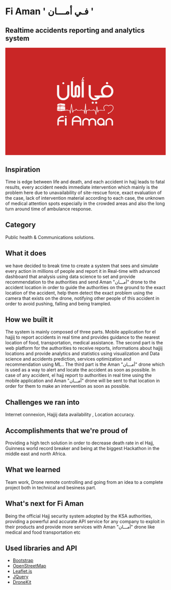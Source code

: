 # Fi Aman ' فـي أمـــان '
## Realtime accidents reporting and analytics system
![alt](img/logo.png)
## Inspiration
Time is edge between life and death, and each accident in hajj leads to fatal results, every accident needs immediate intervention which mainly is the problem here due to unavailability of site-rescue force, exact evaluation of the case, lack of intervention material according to each case, the unknown of medical attention spots especially in the crowded areas and also the long turn around time of ambulance response.

## Category
Public health & Communications solutions.

## What it does
 we have decided to break time to create a system that sees and simulate every action in millions of people and report it in Real-time with advanced dashboard that analysis using data science to set and provide recommendation to the authorities and send Aman "أمـــان" drone to the accident location in order to guide the authorities on the ground to the exact location of the accident, help them detect the exact problem using the camera that exists on the drone, notifying other people of this accident in order to avoid pushing, falling and being trampled.

## How we built it
The system is mainly composed of three parts. Mobile application for el hajjij to report accidents in real time and provides guidance to the nearest location of food, transportation, medical assistance. The second part is the web platform for the authorities to receive reports, informations about hajjij locations and provide analytics and statistics using visualization and Data science and accidents prediction, services optimization and recommendation using ML.. The third part is the Aman "أمـــان" drone which is used as a way to alert and locate the accident as soon as possible. In case of any accident, el hajj report to authorities in real time using the mobile application and Aman "أمـــان" drone  will be sent to that location in order for them to make an intervention as soon as possible.

## Challenges we ran into
Internet connexion, Hajjij data availability , Location accuracy.

## Accomplishments that we're proud of
Providing a high tech solution in order to decrease death rate in el Hajj, Guinness world record breaker and being at the biggest Hackathon in the middle east and north Africa.

## What we learned
Team work, Drone remote controlling and going from an idea to a
complete project both in technical and besiness part.


## What's next for Fi Aman
Being the official Hajj security system adopted by the KSA authorities, providing  a powerful and accurate API service for any company to exploit in their products and provide more services with Aman "أمـــان" drone like medical and food transportation etc
## Used libraries and API
- [Bootstrap](https://github.com/twbs/bootstrap)
- [OpenStreetMap](https://github.com/osmdroid/osmdroid)
- [Leaflet.js](https://leafletjs.com)
- [JQuery](https://github.com/jquery/jquery)
- [DroneKit](https://github.com/dronekit/dronekit-python)

